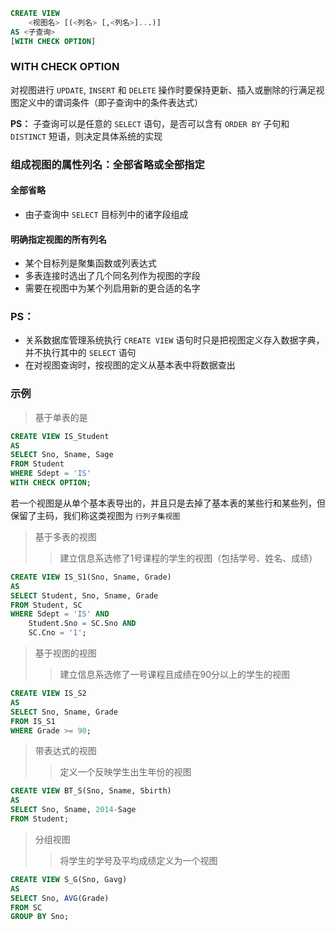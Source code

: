 ```sql
CREATE VIEW
	<视图名> [(<列名> [,<列名>]...)]
AS <子查询>
[WITH CHECK OPTION]
```

### WITH CHECK OPTION

对视图进行 `UPDATE`, `INSERT` 和 `DELETE` 操作时要保持更新、插入或删除的行满足视图定义中的谓词条件（即子查询中的条件表达式）

**PS：** 子查询可以是任意的 `SELECT` 语句，是否可以含有 `ORDER BY` 子句和 `DISTINCT` 短语，则决定具体系统的实现

### 组成视图的属性列名：全部省略或全部指定

#### 全部省略

+ 由子查询中 `SELECT` 目标列中的诸字段组成

#### 明确指定视图的所有列名

+ 某个目标列是聚集函数或列表达式
+ 多表连接时选出了几个同名列作为视图的字段
+ 需要在视图中为某个列启用新的更合适的名字

### PS：

+ 关系数据库管理系统执行 `CREATE VIEW` 语句时只是把视图定义存入数据字典，并不执行其中的 `SELECT` 语句
+ 在对视图查询时，按视图的定义从基本表中将数据查出

### 示例

> 基于单表的是

```sql
CREATE VIEW IS_Student
AS
SELECT Sno, Sname, Sage
FROM Student
WHERE Sdept = 'IS'
WITH CHECK OPTION;
```

若一个视图是从单个基本表导出的，并且只是去掉了基本表的某些行和某些列，但保留了主码，我们称这类视图为 `行列子集视图` 

> 基于多表的视图
>
> > 建立信息系选修了1号课程的学生的视图（包括学号、姓名、成绩）

```sql
CREATE VIEW IS_S1(Sno, Sname, Grade)
AS
SELECT Student, Sno, Sname, Grade
FROM Student, SC
WHERE Sdept = 'IS' AND
	Student.Sno = SC.Sno AND
	SC.Cno = '1';
```

> 基于视图的视图
>
> > 建立信息系选修了一号课程且成绩在90分以上的学生的视图

```sql
CREATE VIEW IS_S2
AS
SELECT Sno, Sname, Grade
FROM IS_S1
WHERE Grade >= 90;
```

> 带表达式的视图
>
> > 定义一个反映学生出生年份的视图

```sql
CREATE VIEW BT_S(Sno, Sname, Sbirth)
AS
SELECT Sno, Sname, 2014-Sage
FROM Student;
```

> 分组视图
>
> > 将学生的学号及平均成绩定义为一个视图

```sql
CREATE VIEW S_G(Sno, Gavg)
AS
SELECT Sno, AVG(Grade)
FROM SC
GROUP BY Sno;
```

